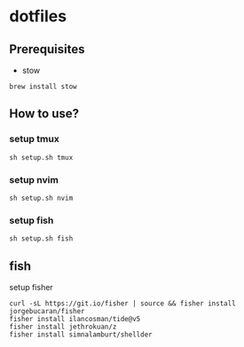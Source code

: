 # dotfiles

## Prerequisites
- stow
```
brew install stow
```

## How to use?

### setup tmux 
`sh setup.sh tmux`

### setup nvim 
`sh setup.sh nvim`

### setup fish
`sh setup.sh fish`

## fish

setup fisher 
```shell
curl -sL https://git.io/fisher | source && fisher install jorgebucaran/fisher
fisher install ilancosman/tide@v5
fisher install jethrokuan/z
fisher install simnalamburt/shellder
```

